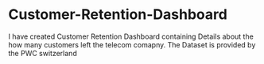 # Customer-Retention-Dashboard
I have created Customer Retention Dashboard containing Details about the how many customers left the telecom comapny. The Dataset is provided by the PWC switzerland
